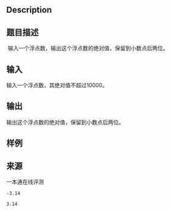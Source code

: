 ## Description

## 题目描述

 输入一个浮点数，输出这个浮点数的绝对值，保留到小数点后两位。

## 输入

输入一个浮点数，其绝对值不超过10000。

## 输出

输出这个浮点数的绝对值，保留到小数点后两位。

## 样例






 ## 来源

 一本通在线评测 

```input1
-3.14
```
```output1
3.14
```